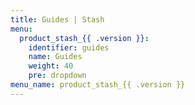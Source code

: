 ```yaml
---
title: Guides | Stash
menu:
  product_stash_{{ .version }}:
    identifier: guides
    name: Guides
    weight: 40
    pre: dropdown
menu_name: product_stash_{{ .version }}
---
```

